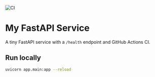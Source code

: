 ![CI](https://github.com/rohinii/my-fastapi-service/actions/workflows/ci.yml/badge.svg)

# My FastAPI Service

A tiny FastAPI service with a `/health` endpoint and GitHub Actions CI.

## Run locally
```bash
uvicorn app.main:app --reload
